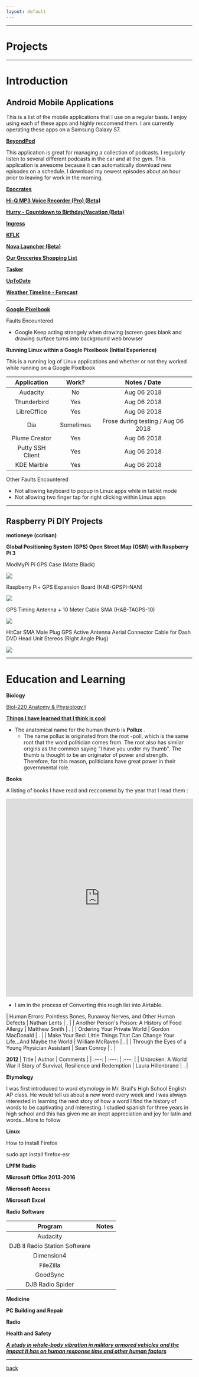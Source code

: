 ```yaml
---
layout: default
---
```


* * *

# Projects

* * *

# Introduction

## Android Mobile Applications

This is a list of the mobile applications that I use on a regular basis. I enjoy using each of these apps and highly reccomend them. I am currently operating these apps on a Samsung Galaxy S7.

<b> <a href="https://play.google.com/store/apps/details?id=mobi.beyondpod"> BeyondPod </a></b>

This application is great for managing a collection of podcasts. I regularly listen to several different podcasts in the car and at the gym. This application is awesome because it can automatically download new episodes on a schedule. I download my newest episodes about an hour prior to leaving for work in the morning.

<b> <a href="https://play.google.com/store/apps/details?id=com.epocrates"> Epocrates </a></b>

<b> <a href="https://play.google.com/store/apps/details?id=com.hiqrecorder.full"> Hi-Q MP3 Voice Recorder (Pro) (Beta) </a></b>

<b> <a href="https://play.google.com/store/apps/details?id=com.samruston.hurry"> Hurry - Countdown to Birthday/Vacation (Beta) </a></b>

<b> <a href="https://play.google.com/store/apps/details?id=com.nianticproject.ingress"> Ingress </a></b>

<b><a href="https://play.google.com/store/apps/details?id=com.kflkfm"> KFLK </a></b>

<b> <a href="https://play.google.com/store/apps/details?id=com.teslacoilsw.launcher"> Nova Launcher (Beta) </a></b>

<b> <a href="https://play.google.com/store/apps/details?id=com.headcode.ourgroceries"> Our Groceries Shopping List </a></b>

<b> <a href="https://play.google.com/store/apps/details?id=net.dinglisch.android.taskerm"> Tasker </a></b>

<b> <a href="https://play.google.com/store/apps/details?id=com.uptodate.android"> UpToDate </a></b>

<b> <a href="https://play.google.com/store/apps/details?id=com.samruston.weather"> Weather Timeline - Forecast </a></b>

* * *

<b> <a href="https://store.google.com/us/product/google_pixelbook?hl=en-US"> Google Pixelbook </a></b>

Faults Encountered

- Google Keep acting strangely when drawing (screen goes blank and drawing surface turns into background web browser

<b> Running Linux within a Google Pixelbook (Initial Experience) </b>

This is a running log of Linux applications and whether or not they worked while running on a Google Pixelbook

| Application      |     Work?      | Notes / Date                       |
|    :---:         |     :---:      |      :---:                         |
| Audacity         |  No            | Aug 06 2018                        |
| Thunderbird      |  Yes           | Aug 06 2018                        |
| LibreOffice      |  Yes           | Aug 06 2018                        |
| Dia              |  Sometimes     | Frose during testing / Aug 06 2018 |
| Plume Creator    |  Yes           | Aug 06 2018                        |
| Putty SSH Client |  Yes           | Aug 06 2018                        |
| KDE Marble       |  Yes           | Aug 06 2018                        |

Other Faults Encountered

- Not allowing keyboard to popup in Linux apps while in tablet mode
- Not allowing two finger tap for right clicking within Linux apps

* * *

## Raspberry Pi DIY Projects

<b> motioneye (ccrisan) </b>

<b> Global Positioning System (GPS) Open Street Map (OSM) with Raspberry Pi 3 </b>

ModMyPi Pi GPS Case (Matte Black)

<img src="https://raw.githubusercontent.com/shea08/shea08.github.io/master/DSC_0501-536x408-500x500.jpg">

Raspberry Pi+ GPS Expansion Board (HAB-GPSPI-NAN)

<img src="https://raw.githubusercontent.com/shea08/shea08.github.io/master/IMG_0235-500x500.JPG">

GPS Timing Antenna + 10 Meter Cable SMA (HAB-TAGPS-10)

<img src="https://raw.githubusercontent.com/shea08/shea08.github.io/master/GA24-500-B01SP--500x500-500x500.jpg">

HitCar SMA Male Plug GPS Active Antenna Aerial Connector Cable for Dash DVD Head Unit Stereos (Right Angle Plug)

<img src="https://raw.githubusercontent.com/shea08/shea08.github.io/master/61D-WtIWSRL._SL1000_.jpg">

* * *

# Education and Learning

<b> Biology </b>

<a href="https://www.amentanatomy.com/biol-220.html"> Biol-220 Anatomy & Physiology I </a>

<b><u> Things I have learned that I think is cool </b></u>

- The anatomical name for the human thumb is <b> Pollux </b>.
  - The name pollux is originated from the root -poll, which is the same root that the word politician comes from. The root also has similar origins as the common saying "I have you under my thumb". The thumb is thought to be an originator of power and strength. Therefore, for this reason, politicians have great power in their governmental role. 

<b> Books </b>

A listing of books I have read and reccomend by the year that I read them :

<iframe class="airtable-embed" src="https://airtable.com/embed/shre7PtoC7EmBNlxF?backgroundColor=blue&layout=card" frameborder="0" onmousewheel="" width="100%" height="533" style="background: transparent; border: 1px solid #ccc;"></iframe>

- I am in the process of Converting this rough list into Airtable.

|  Human Errors: Pointless Bones, Runaway Nerves, and Other Human Defects       | Nathan Lents      |      .            |
|  Another Person's Poison: A History of Food Allergy                           | Matthew Smith     |     .             | 
|  Ordering Your Private World                                                  |  Gordon MacDonald |    .              | 
|  Make Your Bed: Little Things That Can Change Your Life...And Maybe the World | William McRaven   |   .               |
|  Through the Eyes of a Young Physician Assistant                              | Sean Conroy       |  .                |

<b> 2012 </b>
| Title                                                                  |     Author         | Comments        |
|    :---:                                                               |     :---:          |      :---:      |
|  Unbroken: A World War II Story of Survival, Resilience and Redemption | Laura Hillenbrand  |  .               |



<b> Etymology </b>

I was first introduced to word etymology in Mr. Brail's High School English AP class. He would tell us about a new word every week and I was always interested in learning the next story of how a word I find the history of words to be captivating and interesting. I studied spanish for three years in high school and this has given me an inept appreciation and joy for latin and words...More to follow

<b> Linux </b>

How to Install Firefox

sudo apt install firefox-esr

<b> LPFM Radio </b>

<b> Microsoft Office 2013-2016 </b>

<b> Microsoft Access </b>

<b> Microsoft Excel </b>

<b> Radio Software </b>

| Program                           |     Notes      |
|    :---:                          |     :---:      |     
| Audacity                          |                | 
| DJB II Radio Station Software     |                |
| Dimension4                        |                | 
| FileZilla                         |                |
| GoodSync                          |                | 
| DJB Radio Spider                  |                |      

<b> Medicine </b>

<b> PC Building and Repair </b>

<b> Radio </b>
 
<b> Health and Safety </b>

<i><b> <a href="https://shea08.github.io/ISU_Project">A study in whole-body vibration in military armored vehicles and the impact it has on human response time and other human factors</a></b></i>

* * *

[back](./)
